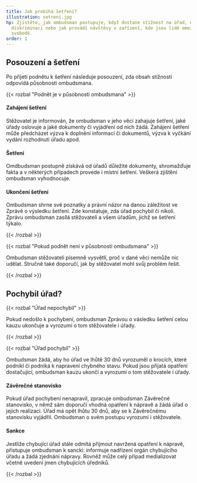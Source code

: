 ```yaml
---
title: Jak probíhá šetření?
illustration: setreni.jpg
hp: Zjistěte, jak ombudsman postupuje, když dostane stížnost na úřad, na
  diskriminaci nebo jak provádí návštěvy v zařízení, kde jsou lidé omezeni na
  svobodě.
order: 1
---
```

## Posouzení a šetření

Po přijetí podnětu k šetření následuje posouzení, zda obsah stížnosti odpovídá působnosti ombudsmana.

{{< rozbal "Podnět je v působnosti ombudsmana" >}}

#### Zahájení šetření

Stěžovatel je informován, že ombudsman v jeho věci zahajuje šetření, jaké úřady oslovuje a jaké dokumenty či vyjádření od nich žádá. Zahájení šetření může předcházet výzva k doplnění informací či dokumentů, výzva k vyčkání vydání rozhodnutí úřadu apod.

#### Šetření

Omdbudsman postupně získává od úřadů důležité dokumenty, shromažďuje fakta a v některých případech provede i místní šetření. Veškerá zjištění ombudsman vyhodnocuje.

#### Ukončení šetření

Ombudsman shrne své poznatky a právní názor na danou záležitost ve Zprávě o výsledku šetření. Zde konstatuje, zda úřad pochybil či nikoli. Zprávu ombudsman zasílá stěžovateli a všem úřadům, jichž se šetření týkalo.

{{< /rozbal >}}

{{< rozbal "Pokud podnět není v působnosti ombudsmana" >}}

Ombudsman stěžovateli písemně vysvětlí, proč v dané věci nemůže nic udělat. Stručně také doporučí, jak by stěžovatel mohl svůj problém řešit.

{{< /rozbal >}}

## Pochybil úřad?

{{< rozbal "Úřad nepochybil" >}}

Pokud nedošlo k pochybení, ombudsman Zprávou o vásledku šetření celou kauzu ukončuje a vyrozumí o tom stěžovatele i úřady.

{{< /rozbal >}}

{{< rozbal "Úřad pochybil" >}}

Ombudsman žádá, aby ho úřad ve lhůtě 30 dnů vyrozuměl o krocích, které podnikl či podniká k napravení chybného stavu. Pokud jsou přijatá opatření dostačující, ombudsman kauzu ukončí a vyrozumí o tom stěžovatele i úřady.

#### Závěrečné stanovisko

Pokud úřad pochybení nenapravil, zpracuje ombudsman Závěrečné stanovisko, v němž sám doporučí vhodná opatření k nápravě a žádá úřad o jejich realizaci. Úřad má opět lhůtu 30 dnů, aby se k Závěrečnému stanovisku vyjádřil. Ombudsman o svém postupu vyrozumí i stěžovatele.

#### Sankce

Jestliže chybující úřad stále odmítá přijmout navržená opatření k nápravě, přistupuje ombudsman k sancki: informuje nadřízení orgán chybujícího úřadu a žádá zjednání nápravy. Rovněž může celý případ medializovat včetně uvedení jmen chybujících úředníků.

{{< /rozbal >}}